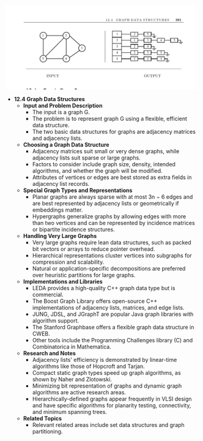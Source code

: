 ![ADM-ch12-datastructs-graphs](ADM-ch12-datastructs-graphs.best.png)

- **12.4 Graph Data Structures**
  - **Input and Problem Description**
    - The input is a graph G.
    - The problem is to represent graph G using a flexible, efficient data structure.
    - The two basic data structures for graphs are adjacency matrices and adjacency lists.
  - **Choosing a Graph Data Structure**
    - Adjacency matrices suit small or very dense graphs, while adjacency lists suit sparse or large graphs.
    - Factors to consider include graph size, density, intended algorithms, and whether the graph will be modified.
    - Attributes of vertices or edges are best stored as extra fields in adjacency list records.
  - **Special Graph Types and Representations**
    - Planar graphs are always sparse with at most 3n − 6 edges and are best represented by adjacency lists or geometrically if embeddings matter.
    - Hypergraphs generalize graphs by allowing edges with more than two vertices and can be represented by incidence matrices or bipartite incidence structures.
  - **Handling Very Large Graphs**
    - Very large graphs require lean data structures, such as packed bit vectors or arrays to reduce pointer overhead.
    - Hierarchical representations cluster vertices into subgraphs for compression and scalability.
    - Natural or application-specific decompositions are preferred over heuristic partitions for large graphs.
  - **Implementations and Libraries**
    - LEDA provides a high-quality C++ graph data type but is commercial.
    - The Boost Graph Library offers open-source C++ implementations of adjacency lists, matrices, and edge lists.
    - JUNG, JDSL, and JGraphT are popular Java graph libraries with algorithm support.
    - The Stanford Graphbase offers a flexible graph data structure in CWEB.
    - Other tools include the Programming Challenges library (C) and Combinatorica in Mathematica.
  - **Research and Notes**
    - Adjacency lists' efficiency is demonstrated by linear-time algorithms like those of Hopcroft and Tarjan.
    - Compact static graph types speed up graph algorithms, as shown by Naher and Zlotowski.
    - Minimizing bit representation of graphs and dynamic graph algorithms are active research areas.
    - Hierarchically-defined graphs appear frequently in VLSI design and have specific algorithms for planarity testing, connectivity, and minimum spanning trees.
  - **Related Topics**
    - Relevant related areas include set data structures and graph partitioning.
